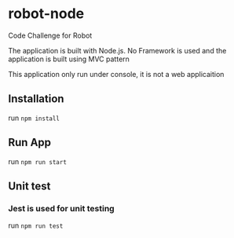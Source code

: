 # robot-node
Code Challenge for Robot

The application is built with Node.js. No Framework is used and the application is built using MVC pattern

This application only run under console, it is not a web applicaition

## Installation
run `npm install`

## Run App
run `npm run start` 

## Unit test
### Jest is used for unit testing
run `npm run test`


